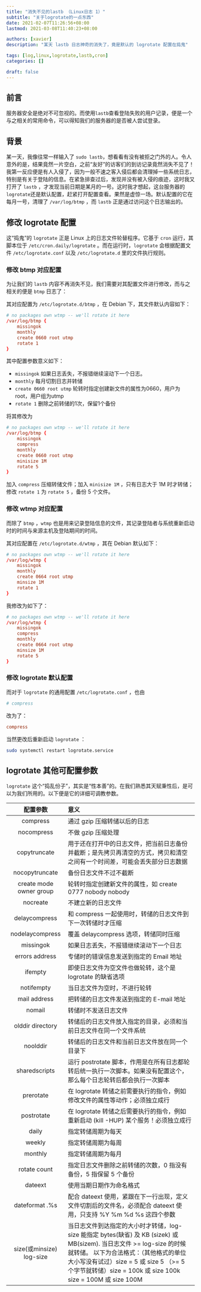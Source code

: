 ```yaml
---
title: "消失不见的lastb （Linux日志 1）"
subtitle: "关于logrotate的一点东西"
date: 2021-02-07T11:26:56+08:00
lastmod: 2021-03-08T11:40:23+08:00

authors: [xavier]
description: "某天 lastb 日志神奇的消失了，竟是默认的 logrotate 配置在捣鬼"

tags: [log,linux,logrotate,lastb,cron]
categories: []

draft: false
---
```


<!--more-->

## 前言

服务器安全是绝对不可忽视的。而使用`lastb`查看登陆失败的用户记录，便是一个与之相关的常用命令，可以得知我们的服务器的是否被人尝试登录。

## 背景

某一天，我像往常一样输入了 `sudo lastb`，想看看有没有被拒之门外的人。令人意外的是，结果竟然一片空白，之前“友好”的访客们的到访记录竟然消失不见了！我第一反应便是有人入侵了，因为一般不速之客入侵后都会清理掉一些系统日志，特别是有关于登陆的信息。在紧急排查过后，发现并没有被入侵的痕迹，这时我又打开了 `lastb` ，才发现当前日期是某月的一号。这时我才想起，这台服务器的`logrotate`还是默认配置，赶紧打开配置查看。果然是虚惊一场。默认配置的它在每月一号，清理了 `/var/log/btmp` ，而 `lastb` 正是通过访问这个日志输出的。

## 修改 logrotate 配置

这“捣鬼”的 `logrotate` 正是 Linux 上的日志文件轮替程序。它基于 `cron` 运行，其脚本位于 `/etc/cron.daily/logrotate` 。而在运行时，`logrotate` 会根据配置文件 `/etc/logrotate.conf` 以及 `/etc/logrotate.d` 里的文件执行规则。

### 修改 btmp 对应配置

为让我们的 `lastb` 内容不再消失不见，我们需要对其配置文件进行修改，而与之相关的便是 `btmp` 日志了：

其对应配置为 `/etc/logrotate.d/btmp` ，在 Debian 下，其文件默认内容如下：

``` conf
# no packages own wtmp -- we'll rotate it here
/var/log/btmp {
    missingok
    monthly
    create 0660 root utmp
    rotate 1
}
```

其中配置参数意义如下：

- `missingok` 如果日志丢失，不报错继续滚动下一个日志。
- `monthly` 每月切割日志并转储
- `create 0660 root utmp` 轮转时指定创建新文件的属性为0660，用户为root，用户组为utmp
- `rotate 1` 删除之前转储的1次，保留1个备份

将其修改为

``` conf
# no packages own wtmp -- we'll rotate it here
/var/log/btmp {
    missingok
    compress
    monthly
    create 0660 root utmp
    minisize 1M
    rotate 5
}
```

加入 `compress` 压缩转储文件；加入 `minisize 1M` ，只有日志大于 1M 时才转储；修改 `rotate 1` 为 `rotate 5` ，备份 5 个文件。

### 修改 wtmp 对应配置

而除了 `btmp` ，`wtmp` 也是用来记录登陆信息的文件，其记录登陆者与系统重新启动时的时间与来源主机及登陆期间的时间。

其对应配置在 `/etc/logrotate.d/wtmp` ，其在 Debian 默认如下：

``` conf
# no packages own wtmp -- we'll rotate it here
/var/log/wtmp {
    missingok
    monthly
    create 0664 root utmp
    minsize 1M
    rotate 1
}
```

我修改为如下了：

``` conf
# no packages own wtmp -- we'll rotate it here
/var/log/wtmp {
    missingok
    compress
    monthly
    create 0664 root utmp
    minsize 1M
    rotate 5
}
```

### 修改 logrotate 默认配置

而对于 `logrotate` 的通用配置 `/etc/logrotate.conf` ，也由

``` conf
# compress 
```

改为了：

``` conf
compress
```

当然更改后重新启动 `logrotate` ：

``` bash
sudo systemctl restart logrotate.service
```

## logrotate 其他可配置参数

`logrotate` 这个“捣乱份子”，其实是“性本善”的。在我们熟悉其天赋秉性后，是可以为我们所用的。以下便是它的详细可调教参数。

| 配置参数 | 意义 |
| :-----:  | :--- |
| compress | 通过 gzip 压缩转储以后的日志 |
| nocompress | 不做 gzip 压缩处理 |
| copytruncate | 用于还在打开中的日志文件，把当前日志备份并截断；是先拷贝再清空的方式，拷贝和清空之间有一个时间差，可能会丢失部分日志数据 |
| nocopytruncate | 备份日志文件不过不截断 |
| create mode owner group | 轮转时指定创建新文件的属性，如 create 0777 nobody nobody |
| nocreate | 不建立新的日志文件 |
| delaycompress | 和 compress 一起使用时，转储的日志文件到下一次转储时才压缩 |
| nodelaycompress | 覆盖 delaycompress 选项，转储同时压缩 |
| missingok | 如果日志丢失，不报错继续滚动下一个日志 |
| errors address | 专储时的错误信息发送到指定的 Email 地址 |
| ifempty  | 即使日志文件为空文件也做轮转，这个是 logrotate 的缺省选项 |
| notifempty | 当日志文件为空时，不进行轮转 |
| mail address | 把转储的日志文件发送到指定的 E-mail 地址 |
| nomail | 转储时不发送日志文件 |
| olddir directory | 转储后的日志文件放入指定的目录，必须和当前日志文件在同一个文件系统 |
| noolddir | 转储后的日志文件和当前日志文件放在同一个目录下 |
| sharedscripts | 运行 postrotate 脚本，作用是在所有日志都轮转后统一执行一次脚本。如果没有配置这个，那么每个日志轮转后都会执行一次脚本 |
| prerotate | 在 logrotate 转储之前需要执行的指令，例如修改文件的属性等动作；必须独立成行 |
| postrotate | 在 logrotate 转储之后需要执行的指令，例如重新启动 (kill -HUP) 某个服务！必须独立成行 |
| daily | 指定转储周期为每天 |
| weekly | 指定转储周期为每周 |
| monthly | 指定转储周期为每月 |
| rotate count | 指定日志文件删除之前转储的次数，0 指没有备份，5 指保留 5 个备份 |
| dateext | 使用当期日期作为命名格式 |
| dateformat .%s | 配合 dateext 使用，紧跟在下一行出现，定义文件切割后的文件名，必须配合 dateext 使用，只支持 %Y %m %d %s 这四个参数 |
| size(或minsize) log-size | 当日志文件到达指定的大小时才转储，log-size 能指定 bytes(缺省) 及 KB (sizek) 或 MB(sizem). 当日志文件 >= log-size 的时候就转储。 以下为合法格式：（其他格式的单位大小写没有试过）size = 5 或 size 5 （>= 5 个字节就转储）size = 100k 或 size 100k size = 100M 或 size 100M |
